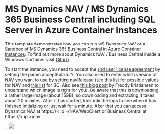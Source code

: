 # MS Dynamics NAV / MS Dynamics 365 Business Central including SQL Server in Azure Container Instances

This template demonstrates how you can run MS Dynamics NAV or a Sandbox of MS Dynamics 365 Business Central in [Azure Container Instances](https://docs.microsoft.com/en-us/azure/container-instances/). To find out more about Dynamics NAV / Business Central inside a Windows Container visit [Github](https://github.com/microsoft/nav-docker)

To start the instance, you need to accept the [end user license agreement](https://go.microsoft.com/fwlink/?linkid=861843) by setting the param acceptEula to Y. You also need to enter which version of NAV you want to use by setting navRelease (see [this list](https://hub.docker.com/r/microsoft/dynamics-nav/tags/) for possible values for NAV and [this list](https://hub.docker.com/r/microsoft/bcsandbox/tags/) for BC. Also see [this blog post](https://blogs.msdn.microsoft.com/freddyk/2018/04/16/which-docker-image-is-the-right-for-you/) by Freddy Kristiansen to understand which image is right for you). Be aware that this is downloading a rather large image (about 15GB), so downloading and extracting it takes about 20 minutes. After it has started, look into the logs to see when it has finished initializing or just wait for a minute. After that you can access Dynamics NAV at https://< ip >/NAV/WebClient or Business Central at https://< ip >/nav

<a href="https://portal.azure.com/#create/Microsoft.Template/uri/https%3A%2F%2Fraw.githubusercontent.com%2FAzure%2Fazure-quickstart-templates%2Fmaster%2F101-aci-dynamicsnav%2Fazuredeploy.json" target="_blank">
    <img src="http://azuredeploy.net/deploybutton.png"/>
</a>
